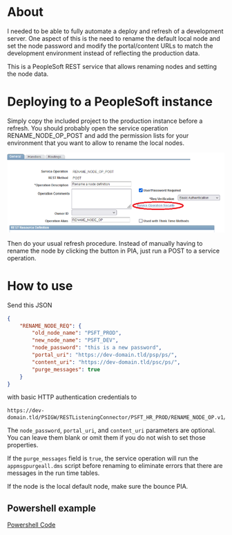# About

I needed to be able to fully automate a deploy and refresh of a development
server. One aspect of this is the need to rename the default local node and set
the node password and modify the portal/content URLs to match the development
environment instead of reflecting the production data.

This is a PeopleSoft REST service that allows renaming nodes and setting the
node data.

# Deploying to a PeopleSoft instance

Simply copy the included project to the production instance before a refresh.
You should probably open the service operation RENAME_NODE_OP_POST and add the
permission lists for your environment that you want to allow to rename the
local nodes.

![PeopleSoft service operation security](images/security.png)

Then do your usual refresh procedure. Instead of manually having to rename the
node by clicking the button in PIA, just run a POST to a service operation.

# How to use

Send this JSON
```json
{
    "RENAME_NODE_REQ": {
        "old_node_name": "PSFT_PROD",
        "new_node_name": "PSFT_DEV",
        "node_password": "this is a new password",
        "portal_uri": "https://dev-domain.tld/psp/ps/",
        "content_uri": "https://dev-domain.tld/psc/ps/",
        "purge_messages": true
    }
}
```

with basic HTTP authentication credentials to

```
https://dev-domain.tld/PSIGW/RESTListeningConnector/PSFT_HR_PROD/RENAME_NODE_OP.v1/RenameNode/
```

The `node_password`, `portal_uri`, and `content_uri` parameters are optional.
You can leave them blank or omit them if you do not wish to set those
properties.

If the `purge_messages` field is `true`, the service operation will run the
`appmsgpurgeall.dms` script before renaming to eliminate errors that there
are messages in the run time tables.

If the node is the local default node, make sure the bounce PIA.

## Powershell example

[Powershell Code](rename_node.ps1)


